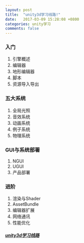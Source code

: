 ```yaml
---
layout: post
title:  "unity3d学习线路!"
date:   2017-03-09 15:28:08 +0800
categories: unity学习
comments: false
---
```


### 入门
1. 引擎概述
2. 编辑器
3. 地形编辑器
4. 脚本
5. 资源导入导出

### 五大系统
1. 全局光照
2. 音效系统
3. 动画系统
4. 例子系统
5. 物理系统

### GUI与系统部署
1. NGUI
2. UGUI
3. 产品部署

### 进阶
1. 渲染与Shader
2. AssetBundle
3. 编辑器扩展
4. 网络通讯
5. 性能优化


##### [unity3d学习线路](https://www.zhihu.com/question/28707429)